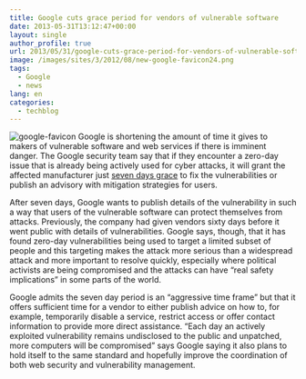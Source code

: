 ```yaml
---
title: Google cuts grace period for vendors of vulnerable software
date: 2013-05-31T13:12:47+00:00
layout: single
author_profile: true
url: 2013/05/31/google-cuts-grace-period-for-vendors-of-vulnerable-software/
image: /images/sites/3/2012/08/new-google-favicon24.png
tags:
  - Google
  - news
lang: en
categories: 
  - techblog
---
```

![google-favicon](/images/2012/08/new-google-favicon24.png)
Google is shortening the amount of time it gives to makers of vulnerable software and web services if there is imminent danger. The Google security team say that if they encounter a zero-day issue that is already being actively used for cyber attacks, it will grant the affected manufacturer just [seven days grace](http://googleonlinesecurity.blogspot.com/2013/05/disclosure-timeline-for-vulnerabilities.html) to fix the vulnerabilities or publish an advisory with mitigation strategies for users.

After seven days, Google wants to publish details of the vulnerability in such a way that users of the vulnerable software can protect themselves from attacks. Previously, the company had given vendors sixty days before it went public with details of vulnerabilities. Google says, though, that it has found zero-day vulnerabilities being used to target a limited subset of people and this targeting makes the attack more serious than a widespread attack and more important to resolve quickly, especially where political activists are being compromised and the attacks can have “real safety implications” in some parts of the world.

Google admits the seven day period is an “aggressive time frame” but that it offers sufficient time for a vendor to either publish advice on how to, for example, temporarily disable a service, restrict access or offer contact information to provide more direct assistance. “Each day an actively exploited vulnerability remains undisclosed to the public and unpatched, more computers will be compromised” says Google saying it also plans to hold itself to the same standard and hopefully improve the coordination of both web security and vulnerability management.
